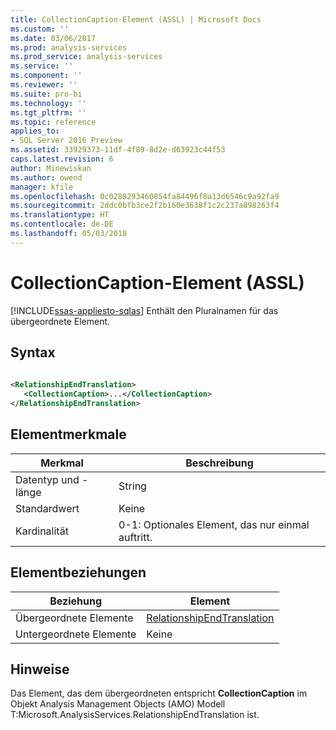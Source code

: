 ```yaml
---
title: CollectionCaption-Element (ASSL) | Microsoft Docs
ms.custom: ''
ms.date: 03/06/2017
ms.prod: analysis-services
ms.prod_service: analysis-services
ms.service: ''
ms.component: ''
ms.reviewer: ''
ms.suite: pro-bi
ms.technology: ''
ms.tgt_pltfrm: ''
ms.topic: reference
applies_to:
- SQL Server 2016 Preview
ms.assetid: 33929373-11df-4f89-8d2e-d63923c44f53
caps.latest.revision: 6
author: Minewiskan
ms.author: owend
manager: kfile
ms.openlocfilehash: 0c0288293460854fa84496f8a13d6546c9a92fa9
ms.sourcegitcommit: 2ddc0bfb3ce2f2b160e3638f1c2c237a898263f4
ms.translationtype: HT
ms.contentlocale: de-DE
ms.lasthandoff: 05/03/2018
---
```

# <a name="collectioncaption-element-assl"></a>CollectionCaption-Element (ASSL)
[!INCLUDE[ssas-appliesto-sqlas](../../../includes/ssas-appliesto-sqlas.md)]
  Enthält den Pluralnamen für das übergeordnete Element.  
  
## <a name="syntax"></a>Syntax  
  
```xml  
  
<RelationshipEndTranslation>  
   <CollectionCaption>...</CollectionCaption>  
</RelationshipEndTranslation>  
```  
  
## <a name="element-characteristics"></a>Elementmerkmale  
  
|Merkmal|Beschreibung|  
|--------------------|-----------------|  
|Datentyp und -länge|String|  
|Standardwert|Keine|  
|Kardinalität|0-1: Optionales Element, das nur einmal auftritt.|  
  
## <a name="element-relationships"></a>Elementbeziehungen  
  
|Beziehung|Element|  
|------------------|-------------|  
|Übergeordnete Elemente|[RelationshipEndTranslation](../../../analysis-services/scripting/data-type/relationshipendtranslation-element-assl.md)|  
|Untergeordnete Elemente|Keine|  
  
## <a name="remarks"></a>Hinweise  
 Das Element, das dem übergeordneten entspricht **CollectionCaption** im Objekt Analysis Management Objects (AMO) Modell T:Microsoft.AnalysisServices.RelationshipEndTranslation ist.  
  
  

